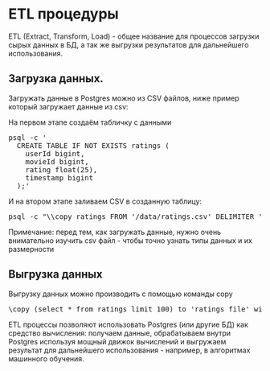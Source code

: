 # ETL процедуры

ETL (Extract, Transform, Load) - общее название для процессов загрузки сырых данных в БД, а так же выгрузки результатов для дальнейшего использования.

## Загрузка данных.

Загружать данные в Postgres можно из CSV файлов, ниже пример который загружает данные из csv:

На первом этапе создаём табличку с данными

<pre>
psql -c '
  CREATE TABLE IF NOT EXISTS ratings (
    userId bigint,
    movieId bigint,
    rating float(25),
    timestamp bigint
  );'
</pre>

И на втором этапе заливаем CSV в созданную таблицу:

<pre>
psql -c "\\copy ratings FROM '/data/ratings.csv' DELIMITER ',' CSV HEADER"
</pre>

Примечание: перед тем, как загружать данные, нужно очень внимательно изучить csv файл - чтобы точно узнать типы данных и их размерности

## Выгрузка данных

Выгрузку данных можно производить с помощью команды copy

<pre>
\copy (select * from ratings limit 100) to 'ratings_file' with CSV header delimiter as ',';
</pre>

ETL процессы позволяют использовать Postgres (или другие БД) как средство вычисления: получаем данные, обрабатываем внутри Postgres используя мощный движок вычислений и выгружаем результат для дальнейшего использования - например, в алгоритмах машинного обучения.
